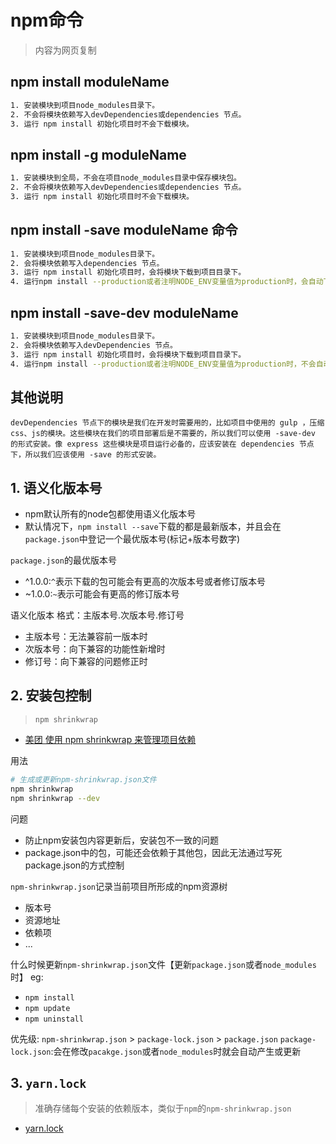 # npm命令
> 内容为网页复制

## npm install moduleName
```sh
1. 安装模块到项目node_modules目录下。
2. 不会将模块依赖写入devDependencies或dependencies 节点。
3. 运行 npm install 初始化项目时不会下载模块。
```

## npm install -g moduleName
```sh
1. 安装模块到全局，不会在项目node_modules目录中保存模块包。
2. 不会将模块依赖写入devDependencies或dependencies 节点。
3. 运行 npm install 初始化项目时不会下载模块。
```

## npm install -save moduleName 命令
```sh
1. 安装模块到项目node_modules目录下。
2. 会将模块依赖写入dependencies 节点。
3. 运行 npm install 初始化项目时，会将模块下载到项目目录下。
4. 运行npm install --production或者注明NODE_ENV变量值为production时，会自动下载模块到node_modules目录中。
```

## npm install -save-dev moduleName
```sh
1. 安装模块到项目node_modules目录下。
2. 会将模块依赖写入devDependencies 节点。
3. 运行 npm install 初始化项目时，会将模块下载到项目目录下。
4. 运行npm install --production或者注明NODE_ENV变量值为production时，不会自动下载模块到node_modules目录中
```

## 其他说明
```
devDependencies 节点下的模块是我们在开发时需要用的，比如项目中使用的 gulp ，压缩css、js的模块。这些模块在我们的项目部署后是不需要的，所以我们可以使用 -save-dev 的形式安装。像 express 这些模块是项目运行必备的，应该安装在 dependencies 节点下，所以我们应该使用 -save 的形式安装。
```

## 1. 语义化版本号

- npm默认所有的node包都使用语义化版本号
- 默认情况下，`npm install --save`下载的都是最新版本，并且会在`package.json`中登记一个最优版本号(标记+版本号数字)

`package.json`的最优版本号
- ^1.0.0:`^`表示下载的包可能会有更高的次版本号或者修订版本号
- ~1.0.0:`~`表示可能会有更高的修订版本号


语义化版本
格式：主版本号.次版本号.修订号
- 主版本号：无法兼容前一版本时
- 次版本号：向下兼容的功能性新增时
- 修订号：向下兼容的问题修正时


## 2. 安装包控制
> `npm shrinkwrap`

- [美团 使用 npm shrinkwrap 来管理项目依赖](https://tech.meituan.com/2015/10/23/npm-shrinkwrap.html)

用法
```sh
# 生成或更新npm-shrinkwrap.json文件
npm shrinkwrap
npm shrinkwrap --dev
```

问题
- 防止npm安装包内容更新后，安装包不一致的问题
- package.json中的包，可能还会依赖于其他包，因此无法通过写死package.json的方式控制

`npm-shrinkwrap.json`记录当前项目所形成的npm资源树
- 版本号
- 资源地址
- 依赖项
- ...

什么时候更新`npm-shrinkwrap.json`文件【更新`package.json`或者`node_modules`时】
eg:
- `npm install`
- `npm update`
- `npm uninstall`

优先级: `npm-shrinkwrap.json` > `package-lock.json` > `package.json`
`package-lock.json`:会在修改`pacakge.json`或者`node_modules`时就会自动产生或更新

## 3. `yarn.lock`
> 准确存储每个安装的依赖版本，类似于`npm`的`npm-shrinkwrap.json`

- [yarn.lock](https://classic.yarnpkg.com/zh-Hans/docs/yarn-lock/)

